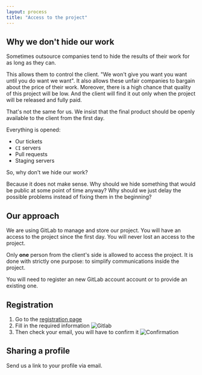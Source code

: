 ```yaml
---
layout: process
title: "Access to the project"
---
```


## Why we don't hide our work

Sometimes outsource companies tend to hide the results of their work
for as long as they can.

This allows them to control the client. "We won't give you want you want until you do want we want".
It also allows these unfair companies to bargain about the price of their work.
Moreover, there is a high chance that quality of this project will be low.
And the client will find it out only when the project will be released and
fully paid.

That's not the same for us. We insist that the final product should be openly
available to the client from the first day.

Everything is opened:

- Our tickets
- `CI` servers
- Pull requests
- Staging servers

So, why don't we hide our work?

Because it does not make sense. Why should we hide something that would be
public at some point of time anyway? Why should we just delay the possible
problems instead of fixing them in the beginning?



## Our approach

We are using GitLab to manage and store our project.
You will have an access to the project since the first day.
You will never lost an access to the project.

Only **one** person from the client's side is allowed to access the project.
It is done with strictly one purpose: to simplify communications inside the project.

You will need to register an new GitLab account account or to provide an existing one.


## Registration

1. Go to the [registration page](https://gitlab.com/users/sign_in#register-pane)
2. Fill in the required information ![Gitlab](https://i.imgur.com/9395miH.png)
3. Then check your email, you will have to confirm it ![Confirmation](https://i.imgur.com/14FsNOb.png)


## Sharing a profile

Send us a link to your profile via email.
